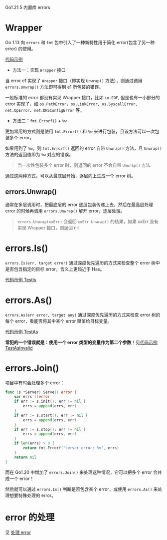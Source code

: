 Go1.21.5 内置库 errors

# Wrapper

Go 1.13 向 `errors` 和 `fmt` 包中引入了一种新特性用于简化 error(包含了另一种 error) 的使用。

[代码示例](./wrapper_test.go)

- 方法一：实现 `Wrapper` 接口

当 error e1 实现了 `Wrapper` 接口（即实现 `Unwrap()` 方法），则通过调用 `errors.Unwrap()` 方法即可得到 e1 所包装的错误。

一般标准的 error 都没有实现 Wrapper 接口，比如 `io.EOF`, 但是也有一小部分的 error 实现了，如 `os.PathError`，`os.LinkError`、`os.SyscallError`、`net.OpError`、`net.DNSConfigError` 等。

- 方法二：`fmt.Errorf()` + `%w`

更加常用的方式则是使用 `fmt.Errorf()` 和 `%w` 来进行包装，且该方法可以一次包装多个 error。

如果用到了 `%w`，则 `fmt.Errorf()` 返回的 error 自带 `Unwrap()` 方法，且 `Unwrap()` 方法的返回值即为 `%w` 对应的错误。

> 当一次性包装多个 error 时，则返回的 error 不会自带 `Unwrap()` 方法.

通过这两种方式，可以从最底层开始，逐层向上生成一个 error 树。

## errors.Unwrap()

通常在多层调用时，把最底层的 error 逐层包装传递上去，然后在最高层处理 error 的时候再调用 `errors.Unwrap()` 解开 error，逐层处理。

> `errors.Unwrap(xxErr)` 会返回 `xxErr.Unwrap()` 的结果，如果 xxErr 没有实现 Wrapper 接口，则返回 nil 

# errors.Is()

`errors.Is(err, target error)` 通过深度优先遍历的方式来检查整个 error 树中是否包含指定的目标 error，含义上更趋近于 Has。

[代码示例 TestIs](./isAs_test.go)

# errors.As()

`errors.As(err error, target any)` 通过深度优先遍历的方式来检查 error 树的每个 error，看能否将其中某个 error 赋值给目标变量。

[代码示例 TestAs](./isAs_test.go)

**常犯的一个错误就是：使用一个 error 类型的变量作为第二个参数**！见[代码示例 TestAsInvalid](./isAs_test.go)

# errors.Join()

项目中有时会处理多个 error：

```go
func (s *Server) Serve() error {
    var errs []error
    if err := s.init(); err != nil {
        errs = append(errs, err)
    }
    if err := s.start(); err != nil {
        errs = append(errs, err)
    }
    if err := s.stop(); err != nil {
        errs = append(errs, err)
    }
    if len(errs) > 0 {
        return fmt.Errorf("server error: %v", errs)
    }
    return nil
}
```

而在 Go1.20 中增加了 `errors.Join()` 来处理这种情况，它可以把多个 error 合并成一个 error！

然后就可以通过 `errors.Is()` 判断是否包含某个 error，或使用 `errors.As()` 来处理想要特殊处理的 error。

# error 的处理

见 [处理 error](../../review/errors/READEME.md)

